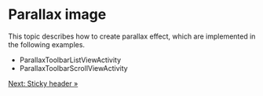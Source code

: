 # Parallax image

This topic describes how to create parallax effect,
which are implemented in the following examples.

* ParallaxToolbarListViewActivity
* ParallaxToolbarScrollViewActivity

[Next: Sticky header &raquo;](../../docs/basic/filling-gap.md)
